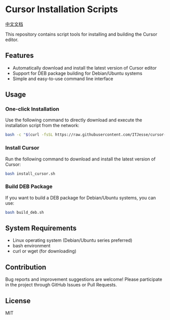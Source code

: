 # Cursor Installation Scripts

[中文文档](./README_zh.md)

This repository contains script tools for installing and building the Cursor editor.

## Features

- Automatically download and install the latest version of Cursor editor
- Support for DEB package building for Debian/Ubuntu systems
- Simple and easy-to-use command line interface

## Usage

### One-click Installation

Use the following command to directly download and execute the installation script from the network:

```bash
bash -c "$(curl -fsSL https://raw.githubusercontent.com/ITJesse/cursor-pack/main/install_cursor.sh)"
```

### Install Cursor

Run the following command to download and install the latest version of Cursor:

```bash
bash install_cursor.sh
```

### Build DEB Package
If you want to build a DEB package for Debian/Ubuntu systems, you can use:

```bash
bash build_deb.sh
```

## System Requirements

- Linux operating system (Debian/Ubuntu series preferred)
- bash environment
- curl or wget (for downloading)

## Contribution

Bug reports and improvement suggestions are welcome! Please participate in the project through GitHub Issues or Pull Requests.

## License

MIT
